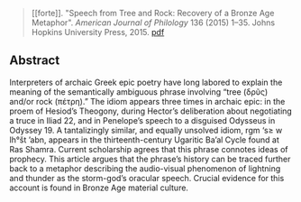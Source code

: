 > [[forte]]. "Speech from Tree and Rock: Recovery of a Bronze Age Metaphor". *American Journal of Philology* 136 (2015) 1–35. Johns Hopkins University Press, 2015. [pdf](forte2015.pdf)


## Abstract
Interpreters of archaic Greek epic poetry have long labored to explain the meaning of the semantically ambiguous phrase involving “tree (δρῦς) and/or rock (πέτρη).” The idiom appears three times in archaic epic: in the proem of Hesiod’s Theogony, during Hector’s deliberation about negotiating a truce in Iliad 22, and in Penelope’s speech to a disguised Odysseus in Odyssey 19. A tantalizingly similar, and equally unsolved idiom, rgm ‘s≥ w lh°št ’abn, appears in the thirteenth-century Ugaritic Ba’al Cycle found at Ras Shamra. Current scholarship agrees that this phrase connotes ideas of prophecy. This article argues that the phrase’s history can be traced further back to a metaphor describing the audio-visual phenomenon of lightning and thunder as the storm-god’s oracular speech. Crucial evidence for this account is found in Bronze Age material culture.